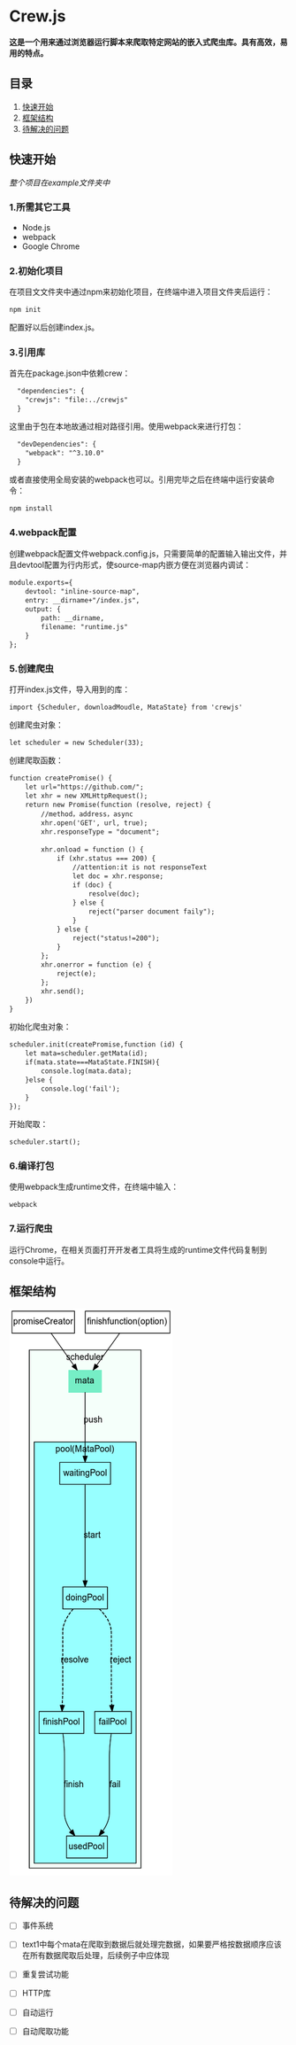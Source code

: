   
# Crew.js
  
**这是一个用来通过浏览器运行脚本来爬取特定网站的嵌入式爬虫库。具有高效，易用的特点。**
  
## 目录
  
1. [快速开始](#1 )
2. [框架结构](#2 )
3. [待解决的问题](#3 )
  
<h2 id="1">快速开始</h2>
  
*整个项目在example文件夹中*
### 1.所需其它工具
  
* Node.js
* webpack
* Google Chrome
### 2.初始化项目
  
在项目文文件夹中通过npm来初始化项目，在终端中进入项目文件夹后运行：
  
    npm init
配置好以后创建index.js。
### 3.引用库
  
 首先在package.json中依赖crew：
  
      "dependencies": {
        "crewjs": "file:../crewjs"
      }
 这里由于包在本地故通过相对路径引用。使用webpack来进行打包：
  
      "devDependencies": {
        "webpack": "^3.10.0"
      }
或者直接使用全局安装的webpack也可以。引用完毕之后在终端中运行安装命令：
  
    npm install
### 4.webpack配置
  
创建webpack配置文件webpack.config.js，只需要简单的配置输入输出文件，并且devtool配置为行内形式，使source-map内嵌方便在浏览器内调试：
  
    module.exports={
        devtool: "inline-source-map",
        entry: __dirname+"/index.js",
        output: {
            path: __dirname,
            filename: "runtime.js"
        }
    };
### 5.创建爬虫
  
打开index.js文件，导入用到的库：
  
    import {Scheduler, downloadMoudle, MataState} from 'crewjs'
创建爬虫对象：
  
    let scheduler = new Scheduler(33);
创建爬取函数：
  
    function createPromise() {
        let url="https://github.com/";
        let xhr = new XMLHttpRequest();
        return new Promise(function (resolve, reject) {
            //method，address，async
            xhr.open('GET', url, true);
            xhr.responseType = "document";
  
            xhr.onload = function () {
                if (xhr.status === 200) {
                    //attention:it is not responseText
                    let doc = xhr.response;
                    if (doc) {
                        resolve(doc);
                    } else {
                        reject("parser document faily");
                    }
                } else {
                    reject("status!=200");
                }
            };
            xhr.onerror = function (e) {
                reject(e);
            };
            xhr.send();
        })
    }
初始化爬虫对象：
  
    scheduler.init(createPromise,function (id) {
        let mata=scheduler.getMata(id);
        if(mata.state===MataState.FINISH){
            console.log(mata.data);
        }else {
            console.log('fail');
        }
    });
开始爬取：
  
    scheduler.start();
### 6.编译打包
  
使用webpack生成runtime文件，在终端中输入：
  
    webpack
### 7.运行爬虫
  
运行Chrome，在相关页面打开开发者工具将生成的runtime文件代码复制到console中运行。
  
<h2 id="2">框架结构</h2>
  

![](assets/31ec783e4d7f1ad8f578f60f1823c49e0.png?0.05527462613590983)  
<h2 id="3">待解决的问题</h2>
  
- [ ] 事件系统
- [ ] text1中每个mata在爬取到数据后就处理完数据，如果要严格按数据顺序应该在所有数据爬取后处理，后续例子中应体现
- [ ] 重复尝试功能
- [ ] HTTP库
- [ ] 自动运行
- [ ] 自动爬取功能
  
